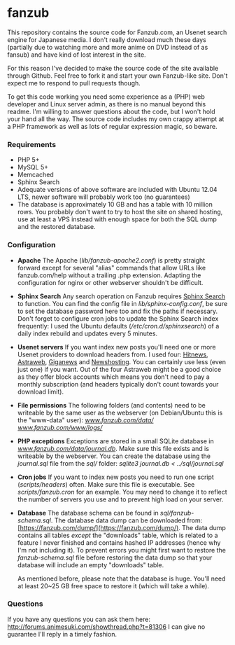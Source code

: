 fanzub
======

This repository contains the source code for Fanzub.com, an Usenet search engine for Japanese media. I don't really download much these days (partially due to watching more and more anime on DVD instead of as fansub) and have kind of lost interest in the site.

For this reason I've decided to make the source code of the site available through Github. Feel free to fork it and start your own Fanzub-like site. Don't expect me to respond to pull requests though.

To get this code working you need some experience as a (PHP) web developer and Linux server admin, as there is no manual beyond this readme. I'm willing to answer questions about the code, but I won't hold your hand all the way. The source code includes my own crappy attempt at a PHP framework as well as lots of regular expression magic, so beware.

### Requirements
* PHP 5+
* MySQL 5+
* Memcached
* Sphinx Search
* Adequate versions of above software are included with Ubuntu 12.04 LTS, newer software will probably work too (no guarantees)
* The database is approximately 10 GB and has a table with 10 million rows. You probably don't want to try to host the site on shared hosting, use at least a VPS instead with enough space for both the SQL dump and the restored database.

### Configuration
* **Apache**
  The Apache (*lib/fanzub-apache2.conf*) is pretty straight forward except for several "alias" commands that allow URLs like fanzub.com/help without a trailing .php extension. Adapting the configuration for nginx or other webserver shouldn't be difficult.
  
* **Sphinx Search**
  Any search operation on Fanzub requires [Sphinx Search](http://sphinxsearch.com/) to function. You can find the config file in *lib/sphinx-config.conf*, be sure to set the database password here too and fix the paths if necessary. Don't forget to configure cron jobs to update the Sphinx Search index frequently: I used the Ubuntu defaults (*/etc/cron.d/sphinxsearch*) of a daily index rebuild and updates every 5 minutes.
  
* **Usenet servers**
  If you want index new posts you'll need one or more Usenet providers to download headers from. I used four: [Hitnews](http://www.hitnews.com/), [Astraweb](http://www.news.astraweb.com/), [Giganews](http://www.giganews.com/) and [Newshosting](http://www.newshosting.com/). You can certainly use less (even just one) if you want. Out of the four Astraweb might be a good choice as they offer block accounts which means you don't need to pay a monthly subscription (and headers typically don't count towards your download limit).
  
* **File permissions**
  The following folders (and contents) need to be writeable by the same user as the webserver (on Debian/Ubuntu this is the "www-data" user):
  *www.fanzub.com/data/*
  *www.fanzub.com/www/logs/*
  
* **PHP exceptions**
  Exceptions are stored in a small SQLite database in *www.fanzub.com/data/journal.db*. Make sure this file exists and is writeable by the webserver. You can create the database using the *journal.sql* file from the *sql/* folder:
  *sqlite3 journal.db < ../sql/journal.sql*
  
* **Cron jobs**
  If you want to index new posts you need to run one script (*scripts/headers*) often. Make sure this file is executable. See *scripts/fanzub.cron* for an example. You may need to change it to reflect the number of servers you use and to prevent high load on your server.
  
* **Database**
  The database schema can be found in *sql/fanzub-schema.sql*. The database data dump can be downloaded from: [https://fanzub.com/dump/](https://fanzub.com/dump/). The data dump contains all tables *except* the "downloads" table, which is related to a feature I never finished and contains hashed IP addresses (hence why I'm not including it). To prevent errors you might first want to restore the *fanzub-schema.sql* file before restoring the data dump so that your database will include an empty "downloads" table.
  
  As mentioned before, please note that the database is huge. You'll need at least 20~25 GB free space to restore it (which will take a while).
  
### Questions
If you have any questions you can ask them here: http://forums.animesuki.com/showthread.php?t=81306 I can give no guarantee I'll reply in a timely fashion.